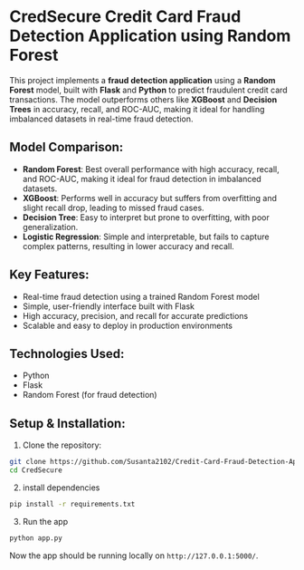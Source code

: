 # CredSecure Credit Card Fraud Detection Application using Random Forest

This project implements a **fraud detection application** using a **Random Forest** model, built with **Flask** and **Python** to predict fraudulent credit card transactions. The model outperforms others like **XGBoost** and **Decision Trees** in accuracy, recall, and ROC-AUC, making it ideal for handling imbalanced datasets in real-time fraud detection.

## Model Comparison:
- **Random Forest**: Best overall performance with high accuracy, recall, and ROC-AUC, making it ideal for fraud detection in imbalanced datasets.
- **XGBoost**: Performs well in accuracy but suffers from overfitting and slight recall drop, leading to missed fraud cases.
- **Decision Tree**: Easy to interpret but prone to overfitting, with poor generalization.
- **Logistic Regression**: Simple and interpretable, but fails to capture complex patterns, resulting in lower accuracy and recall.

## Key Features:
- Real-time fraud detection using a trained Random Forest model
- Simple, user-friendly interface built with Flask
- High accuracy, precision, and recall for accurate predictions
- Scalable and easy to deploy in production environments

## Technologies Used:
- Python
- Flask
- Random Forest (for fraud detection)

## Setup & Installation:
1. Clone the repository:
``` bash
git clone https://github.com/Susanta2102/Credit-Card-Fraud-Detection-Application-
cd CredSecure
```
2. install dependencies
``` bash
pip install -r requirements.txt
```
3. Run the app
``` bash
python app.py
```
Now the app should be running locally on `http://127.0.0.1:5000/`.


